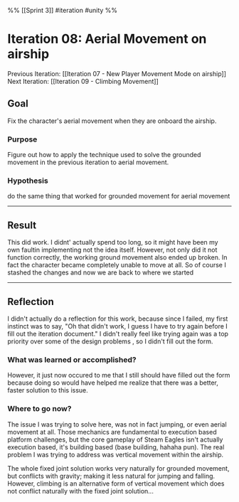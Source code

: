 %%
[[Sprint 3]] #iteration #unity
%%
# Iteration 08: Aerial Movement on airship
Previous Iteration: [[Iteration 07 - New Player Movement Mode on airship]]
Next Iteration: [[Iteration 09 - Climbing Movement]]


## Goal
Fix the character's aerial movement when they are onboard the airship.

### Purpose
Figure out how to apply the technique used to solve the grounded movement in the previous iteration to aerial movement.

### Hypothesis
do the same thing that worked for grounded movement for aerial movement


----
## Result
This did work. I didnt' actually spend too long, so it might have been my own faultin implementing not the idea itself.  However, not only did it not function correctly, the working ground movement also ended up broken. In fact the character became completely unable to move at all.  So of course I stashed the changes and now we are back to where we started




----
## Reflection
I didn't actually do a reflection for this work, because since I failed, my first instinct was to say, "Oh that didn't work, I guess I have to try again before I fill out the iteration document."  I didn't really feel like trying again was a top priority over some of the design problems , so I didn't fill out the form. 




### What was learned or accomplished?
However, it just now occured to me that I still should have filled out the form because doing so would have helped me realize that there was a better, faster solution to this issue.  



### Where to go now?
The issue I was trying to solve here, was not in fact jumping, or even aerial movement at all.  Those mechanics are fundamental to execution based platform challenges, but the core gameplay of Steam Eagles isn't actually execution based, it's building based (base building, hahaha pun).  The real problem I was trying to address was vertical movement within the airship.  

The whole fixed joint solution works very naturally for grounded movement, but conflicts with gravity; making it less natural for jumping and falling.  However, climbing is an alternative form of vertical movement which does not conflict naturally with the fixed joint solution...


